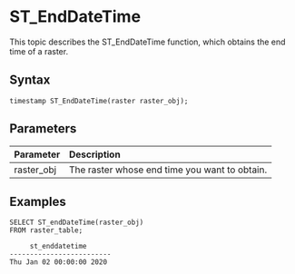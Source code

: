 # ST\_EndDateTime

This topic describes the ST\_EndDateTime function, which obtains the end time of a raster.

## Syntax

```
timestamp ST_EndDateTime(raster raster_obj);
```

## Parameters

|Parameter|Description|
|:--------|:----------|
|raster\_obj|The raster whose end time you want to obtain.|

## Examples

```
SELECT ST_endDateTime(raster_obj)
FROM raster_table;

     st_enddatetime      
-------------------------
Thu Jan 02 00:00:00 2020 
```

